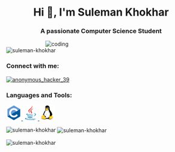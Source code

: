 <h1 align="center">Hi 👋, I'm Suleman Khokhar</h1>
<h3 align="center">A passionate Computer Science Student</h3>

<img align="right" alt="coding" width="400" src="https://github.com/Suleman-Khokhar/Suleman-khokhar/assets/161107015/c1be9559-23e3-4070-ba97-1eef8f39c4c2">

<p align="left"> <img src="https://komarev.com/ghpvc/?username=suleman-khokhar&label=Profile%20views&color=0e75b6&style=flat" alt="suleman-khokhar" /> </p>

<h3 align="left">Connect with me:</h3>
<p align="left">
<a href="https://instagram.com/anonymous_hacker_39" target="blank"><img align="center" src="https://raw.githubusercontent.com/rahuldkjain/github-profile-readme-generator/master/src/images/icons/Social/instagram.svg" alt="anonymous_hacker_39" height="30" width="40" /></a>
</p>

<h3 align="left">Languages and Tools:</h3>
<p align="left"> <a href="https://www.cprogramming.com/" target="_blank" rel="noreferrer"> <img src="https://raw.githubusercontent.com/devicons/devicon/master/icons/c/c-original.svg" alt="c" width="40" height="40"/> </a> <a href="https://www.java.com" target="_blank" rel="noreferrer"> <img src="https://raw.githubusercontent.com/devicons/devicon/master/icons/java/java-original.svg" alt="java" width="40" height="40"/> </a> <a href="https://www.linux.org/" target="_blank" rel="noreferrer"> <img src="https://raw.githubusercontent.com/devicons/devicon/master/icons/linux/linux-original.svg" alt="linux" width="40" height="40"/> </a> </p>

<p><img align="left" src="https://github-readme-stats.vercel.app/api/top-langs?username=suleman-khokhar&show_icons=true&locale=en&layout=compact" alt="suleman-khokhar" /></p>

<p>&nbsp;<img align="center" src="https://github-readme-stats.vercel.app/api?username=suleman-khokhar&show_icons=true&locale=en" alt="suleman-khokhar" /></p>

<p><img align="center" src="https://github-readme-streak-stats.herokuapp.com/?user=suleman-khokhar&" alt="suleman-khokhar" /></p>
</body>
